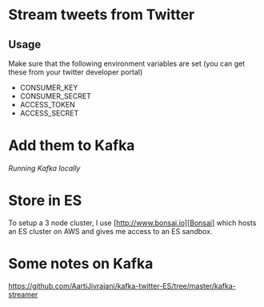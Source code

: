 # Stream tweets from Twitter
## Usage
Make sure that the following environment variables are set (you can get these from your twitter developer portal)
- CONSUMER_KEY
- CONSUMER_SECRET
- ACCESS_TOKEN
- ACCESS_SECRET

# Add them to Kafka
###### Running Kafka locally

# Store in ES
To setup a 3 node cluster, I use [http://www.bonsai.io][Bonsai] which hosts an 
ES cluster on AWS and gives me access to an ES sandbox. 


[Bonsai]: http://www.bonsai.io

# Some notes on Kafka 
https://github.com/AartiJivrajani/kafka-twitter-ES/tree/master/kafka-streamer
